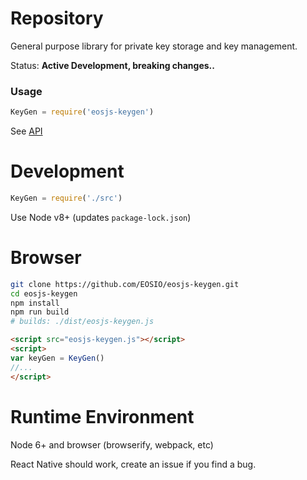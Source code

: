 <!--[![Build Status](https://travis-ci.org/EOSIO/eosjs-keygen.svg?branch=master)](https://travis-ci.org/EOSIO/eosjs-keygen)
[![NPM](https://img.shields.io/npm/v/eosjs-keygen.svg)](https://www.npmjs.org/package/eosjs-keygen)-->

# Repository

General purpose library for private key storage and key management.

Status: **Active Development, breaking changes..**

### Usage

```javascript
KeyGen = require('eosjs-keygen')
```

See [API](./API.md)

# Development

```javascript
KeyGen = require('./src')
```

Use Node v8+ (updates `package-lock.json`)

# Browser

```bash
git clone https://github.com/EOSIO/eosjs-keygen.git
cd eosjs-keygen
npm install
npm run build
# builds: ./dist/eosjs-keygen.js
```

```html
<script src="eosjs-keygen.js"></script>
<script>
var keyGen = KeyGen()
//...
</script>
```

# Runtime Environment

Node 6+ and browser (browserify, webpack, etc)

React Native should work, create an issue if you find a bug.
